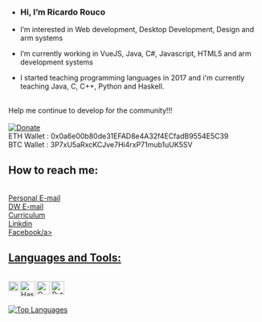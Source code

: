 -  <h3>Hi, I’m Ricardo Rouco</h3>
-  I’m interested in Web development, Desktop Development, Design and arm systems  
-  I’m currently working in VueJS, Java, C#, Javascript, HTML5 and arm development systems

-  I started teaching programming languages in 2017 and i'm currently teaching Java, C, C++, Python and Haskell.</br></br>

Help me continue to develop for the community!!!</br></br>
[![Donate](https://img.shields.io/badge/Donate-PayPal-green.svg)](https://www.paypal.com/donate/?business=ZD833JVFNGP6E&no_recurring=0&item_name=Continue+sharing+and+development+free+code+for+community.&currency_code=EUR)
</br>
ETH Wallet : 0x0a6e00b80de31EFAD8e4A32f4ECfadB9554E5C39</br>
BTC Wallet : 3P7xU5aRxcKCJve7Hi4rxP71mub1uUK5SV</br>


<h2>How to reach me:</h2> </br> 
<a href="mailto:Ricardo.rouco@gmail.com">Personal E-mail</a> </br>
<a href="mailto:Ricardo.rouco@digitalwish.com">DW E-mail</a> </br>
<a href="https://digitalwish.pt/CVRicardo/">Curriculum</a> </br>
<a href="https://www.linkedin.com/in/ricardo-rouco-57420b37/">Linkdin</a> </br>
<a href="https://www.facebook.com/ricardo.rouco.5/">Facebook/a> </br>



<h2>Languages and Tools:</h2>
</br>
<img align="left" alt="Haskell" width="20px" src="https://upload.wikimedia.org/wikipedia/en/thumb/3/30/Java_programming_language_logo.svg/182px-Java_programming_language_logo.svg.png">
<img align="left" alt="Haskell" width="30px" src="https://iconape.com/wp-content/files/hc/371044/svg/371044.svg">
<img align="left" alt="C" width="26px" src="https://upload.wikimedia.org/wikipedia/commons/thumb/1/18/C_Programming_Language.svg/1853px-C_Programming_Language.svg.png" />
<img align="left" alt="Python" width="26px" src="https://upload.wikimedia.org/wikipedia/commons/thumb/c/c3/Python-logo-notext.svg/640px-Python-logo-notext.svg.png" />
</br>
</br>

![Top Languages](https://github-readme-stats.vercel.app/api/top-langs/?username=ricardodsr&layout=compact&theme=nord&hide_border=true)






